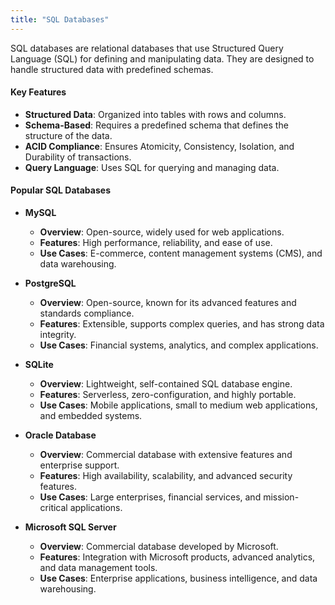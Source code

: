 ```yaml
---
title: "SQL Databases"
---
```


SQL databases are relational databases that use Structured Query Language (SQL) for defining and manipulating data. They are designed to handle structured data with predefined schemas.

#### **Key Features**
- **Structured Data**: Organized into tables with rows and columns.
- **Schema-Based**: Requires a predefined schema that defines the structure of the data.
- **ACID Compliance**: Ensures Atomicity, Consistency, Isolation, and Durability of transactions.
- **Query Language**: Uses SQL for querying and managing data.

#### **Popular SQL Databases**

- **MySQL**
  - **Overview**: Open-source, widely used for web applications.
  - **Features**: High performance, reliability, and ease of use.
  - **Use Cases**: E-commerce, content management systems (CMS), and data warehousing.

- **PostgreSQL**
  - **Overview**: Open-source, known for its advanced features and standards compliance.
  - **Features**: Extensible, supports complex queries, and has strong data integrity.
  - **Use Cases**: Financial systems, analytics, and complex applications.

- **SQLite**
  - **Overview**: Lightweight, self-contained SQL database engine.
  - **Features**: Serverless, zero-configuration, and highly portable.
  - **Use Cases**: Mobile applications, small to medium web applications, and embedded systems.

- **Oracle Database**
  - **Overview**: Commercial database with extensive features and enterprise support.
  - **Features**: High availability, scalability, and advanced security features.
  - **Use Cases**: Large enterprises, financial services, and mission-critical applications.

- **Microsoft SQL Server**
  - **Overview**: Commercial database developed by Microsoft.
  - **Features**: Integration with Microsoft products, advanced analytics, and data management tools.
  - **Use Cases**: Enterprise applications, business intelligence, and data warehousing.